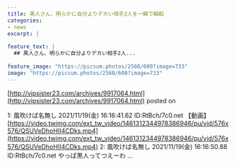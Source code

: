 ```yaml
---
title: 黒人さん、明らかに自分よりデカい相手2人を一瞬で瞬殺
categories:
- news
excerpt: |
  
feature_text: |
  ## 黒人さん、明らかに自分よりデカい相手2人...
  
feature_image: "https://picsum.photos/2560/600?image=733"
image: "https://picsum.photos/2560/600?image=733"
---
```


[http://vipsister23.com/archives/9917064.html](http://vipsister23.com/archives/9917064.html)
posted on 

<!--more-->

1: 風吹けば名無し 2021/11/19(金) 16:16:41.62 ID:RtBch/7c0.net 【動画】[https://video.twimg.com/ext_tw_video/1461312344978386946/pu/vid/576x576/QSUVeDhoHII4CDks.mp4](https://video.twimg.com/ext_tw_video/1461312344978386946/pu/vid/576x576/QSUVeDhoHII4CDks.mp4) 2: 風吹けば名無し 2021/11/19(金) 16:16:50.88 ID:RtBch/7c0.net やっぱ黒人ってつえーわ ...
